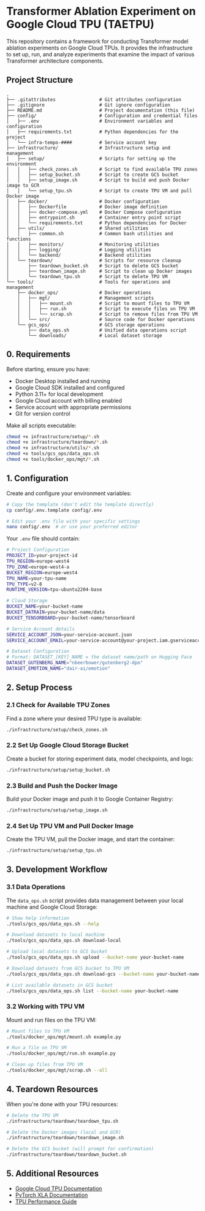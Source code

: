 # Transformer Ablation Experiment on Google Cloud TPU (TAETPU)

This repository contains a framework for conducting Transformer model ablation experiments on Google Cloud TPUs. It provides the infrastructure to set up, run, and analyze experiments that examine the impact of various Transformer architecture components.

## Project Structure

```
.
├── .gitattributes                # Git attributes configuration
├── .gitignore                    # Git ignore configuration
├── README.md                     # Project documentation (this file)
├── config/                       # Configuration and credential files
│   ├── .env                      # Environment variables and configuration
│   ├── requirements.txt          # Python dependencies for the project
│   └── infra-tempo-####          # Service account key
├── infrastructure/               # Infrastructure setup and management
│   ├── setup/                    # Scripts for setting up the environment
│   │   ├── check_zones.sh        # Script to find available TPU zones
│   │   ├── setup_bucket.sh       # Script to create GCS bucket
│   │   ├── setup_image.sh        # Script to build and push Docker image to GCR
│   │   └── setup_tpu.sh          # Script to create TPU VM and pull Docker image
│   ├── docker/                   # Docker configuration
│   │   ├── Dockerfile            # Docker image definition
│   │   ├── docker-compose.yml    # Docker Compose configuration
│   │   ├── entrypoint.sh         # Container entry point script
│   │   └── requirements.txt      # Python dependencies for Docker
│   ├── utils/                    # Shared utilities
│   │   ├── common.sh             # Common bash utilities and functions
│   │   ├── monitors/             # Monitoring utilities
│   │   ├── logging/              # Logging utilities
│   │   └── backend/              # Backend utilities
│   └── teardown/                 # Scripts for resource cleanup
│       ├── teardown_bucket.sh    # Script to delete GCS bucket
│       ├── teardown_image.sh     # Script to clean up Docker images
│       └── teardown_tpu.sh       # Script to delete TPU VM
└── tools/                        # Tools for operations and management
    ├── docker_ops/               # Docker operations
    │   ├── mgt/                  # Management scripts
    │   │   ├── mount.sh          # Script to mount files to TPU VM
    │   │   ├── run.sh            # Script to execute files on TPU VM
    │   │   └── scrap.sh          # Script to remove files from TPU VM
    │   └── src/                  # Source code for Docker operations
    └── gcs_ops/                  # GCS storage operations
        ├── data_ops.sh           # Unified data operations script
        └── downloads/            # Local dataset storage
```

## 0. Requirements

Before starting, ensure you have:

- Docker Desktop installed and running
- Google Cloud SDK installed and configured
- Python 3.11+ for local development
- Google Cloud account with billing enabled
- Service account with appropriate permissions
- Git for version control

Make all scripts executable:
```bash
chmod +x infrastructure/setup/*.sh
chmod +x infrastructure/teardown/*.sh
chmod +x infrastructure/utils/*.sh
chmod +x tools/gcs_ops/data_ops.sh
chmod +x tools/docker_ops/mgt/*.sh
```

## 1. Configuration

Create and configure your environment variables:

```bash
# Copy the template (don't edit the template directly)
cp config/.env.template config/.env

# Edit your .env file with your specific settings
nano config/.env  # or use your preferred editor
```

Your `.env` file should contain:

```bash
# Project Configuration
PROJECT_ID=your-project-id
TPU_REGION=europe-west4
TPU_ZONE=europe-west4-a
BUCKET_REGION=europe-west4
TPU_NAME=your-tpu-name
TPU_TYPE=v2-8
RUNTIME_VERSION=tpu-ubuntu2204-base

# Cloud Storage
BUCKET_NAME=your-bucket-name
BUCKET_DATRAIN=your-bucket-name/data
BUCKET_TENSORBOARD=your-bucket-name/tensorboard

# Service Account details
SERVICE_ACCOUNT_JSON=your-service-account.json
SERVICE_ACCOUNT_EMAIL=your-service-account@your-project.iam.gserviceaccount.com

# Dataset Configuration
# Format: DATASET_[KEY]_NAME = the dataset name/path on Hugging Face
DATASET_GUTENBERG_NAME="nbeerbower/gutenberg2-dpo"
DATASET_EMOTION_NAME="dair-ai/emotion"
```

## 2. Setup Process

### 2.1 Check for Available TPU Zones

Find a zone where your desired TPU type is available:

```bash
./infrastructure/setup/check_zones.sh
```

### 2.2 Set Up Google Cloud Storage Bucket

Create a bucket for storing experiment data, model checkpoints, and logs:

```bash
./infrastructure/setup/setup_bucket.sh
```

### 2.3 Build and Push the Docker Image

Build your Docker image and push it to Google Container Registry:

```bash
./infrastructure/setup/setup_image.sh
```

### 2.4 Set Up TPU VM and Pull Docker Image

Create the TPU VM, pull the Docker image, and start the container:

```bash
./infrastructure/setup/setup_tpu.sh
```

## 3. Development Workflow

### 3.1 Data Operations

The `data_ops.sh` script provides data management between your local machine and Google Cloud Storage:

```bash
# Show help information
./tools/gcs_ops/data_ops.sh --help

# Download datasets to local machine
./tools/gcs_ops/data_ops.sh download-local

# Upload local datasets to GCS bucket
./tools/gcs_ops/data_ops.sh upload --bucket-name your-bucket-name

# Download datasets from GCS bucket to TPU VM
./tools/gcs_ops/data_ops.sh download-gcs --bucket-name your-bucket-name

# List available datasets in GCS bucket
./tools/gcs_ops/data_ops.sh list --bucket-name your-bucket-name
```

### 3.2 Working with TPU VM

Mount and run files on the TPU VM:

```bash
# Mount files to TPU VM
./tools/docker_ops/mgt/mount.sh example.py

# Run a file on TPU VM
./tools/docker_ops/mgt/run.sh example.py

# Clean up files from TPU VM
./tools/docker_ops/mgt/scrap.sh --all
```

## 4. Teardown Resources

When you're done with your TPU resources:

```bash
# Delete the TPU VM
./infrastructure/teardown/teardown_tpu.sh

# Delete the Docker images (local and GCR)
./infrastructure/teardown/teardown_image.sh

# Delete the GCS bucket (will prompt for confirmation)
./infrastructure/teardown/teardown_bucket.sh
```

## 5. Additional Resources

- [Google Cloud TPU Documentation](https://cloud.google.com/tpu/docs)
- [PyTorch XLA Documentation](https://pytorch.org/xla/)
- [TPU Performance Guide](https://cloud.google.com/tpu/docs/performance-guide)
